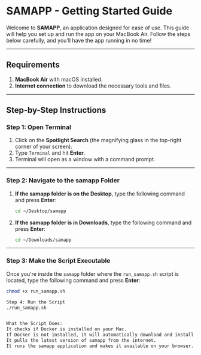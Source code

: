 # SAMAPP - Getting Started Guide

Welcome to **SAMAPP**, an application designed for ease of use. This guide will help you set up and run the app on your MacBook Air. Follow the steps below carefully, and you’ll have the app running in no time!

---

## Requirements
1. **MacBook Air** with macOS installed.
2. **Internet connection** to download the necessary tools and files.

---

## Step-by-Step Instructions

### Step 1: Open Terminal

1. Click on the **Spotlight Search** (the magnifying glass in the top-right corner of your screen).
2. Type `Terminal` and hit **Enter**.
3. Terminal will open as a window with a command prompt.

---

### Step 2: Navigate to the samapp Folder

1. **If the samapp folder is on the Desktop**, type the following command and press **Enter**:

    ```bash
    cd ~/Desktop/samapp
    ```

2. **If the samapp folder is in Downloads**, type the following command and press **Enter**:

    ```bash
    cd ~/Downloads/samapp
    ```

---

### Step 3: Make the Script Executable

Once you're inside the `samapp` folder where the `run_samapp.sh` script is located, type the following command and press **Enter**:

```bash
chmod +x run_samapp.sh

Step 4: Run the Script
./run_samapp.sh


What the Script Does:
It checks if Docker is installed on your Mac.
If Docker is not installed, it will automatically download and install it for you.
It pulls the latest version of samapp from the internet.
It runs the samapp application and makes it available on your browser.

